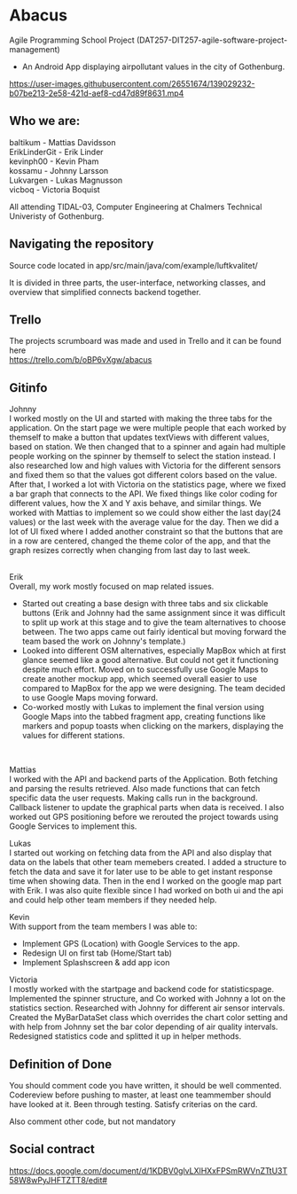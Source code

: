 # Abacus
Agile Programming School Project (DAT257-DIT257-agile-software-project-management)

- An Android App displaying airpollutant values in the city of Gothenburg.


https://user-images.githubusercontent.com/26551674/139029232-b07be213-2e58-421d-aef8-cd47d89f8631.mp4


## Who we are:

baltikum - Mattias Davidsson<br>
ErikLinderGit - Erik Linder<br>
kevinph00 - Kevin Pham<br>
kossamu - Johnny Larsson<br>
Lukvargen - Lukas Magnusson<br>
vicboq - Victoria Boquist<br>

All attending TIDAL-03, Computer Engineering at Chalmers Technical Univeristy of Gothenburg.

## Navigating the repository

Source code located in app/src/main/java/com/example/luftkvalitet/

It is divided in three parts, the user-interface, networking classes, and overview that simplified connects backend together.

## Trello
The projects scrumboard was made and used in Trello and it can be found here <br>https://trello.com/b/oBP6vXgw/abacus


## Gitinfo
Johnny<br>
I worked mostly on the UI and started with making the three tabs for the application.
On the start page we were multiple people that each worked by themself to make a button that updates textViews with different values, 
based on station. We then changed that to a spinner and again had multiple people working on the spinner by themself to select the station instead. 
I also researched low and high values with Victoria for the different sensors and fixed them so that the values got different colors based on the value.
After that, I worked a lot with Victoria on the statistics page, where we fixed a bar graph that connects to the API.
We fixed things like color coding for different values, how the X and Y axis behave, and similar things. We worked with Mattias to implement so we could
show either the last day(24 values) or the last week with the average value for the day. Then we did a lot of UI fixed where I added another constraint
so that the buttons that are in a row are centered, changed the theme color of the app, and that the graph resizes correctly when changing from last day
to last week. <br>
<br>

Erik<br>
Overall, my work mostly focused on map related issues. <br>
- Started out creating a base design with three tabs and six clickable buttons (Erik and Johnny had the same assignment since it was difficult to split up work at this stage and to give the team alternatives to choose between. The two apps came out fairly identical but moving forward the team based the work on Johnny's template.)<br>
- Looked into different OSM alternatives, especially MapBox which at first glance seemed like a good alternative. But could not get it functioning despite much effort. Moved on to successfully use Google Maps to create another mockup app, which seemed overall easier to use compared to MapBox for the app we were designing. The team decided to use Google Maps moving forward.<br>
- Co-worked mostly with Lukas to implement the final version using Google Maps into the tabbed fragment app, creating functions like markers and popup toasts when clicking on the markers, displaying the values for different stations.<br>
<br>

Mattias<br>
I worked with the API and backend parts of the Application. Both fetching and parsing the results retrieved. Also made functions that can fetch specific data the user requests. Making calls run in the background. Callback listener to update the graphical parts when data is received. I also worked out GPS positioning before we rerouted the project towards using Google Services to implement this.

Lukas<br>
I started out working on fetching data from the API and also display that data on the labels that other team memebers created. I added a structure to fetch the data and save it for later use to be able to get instant response time when showing data. Then in the end I worked on the google map part with Erik. I was also quite flexible since I had worked on both ui and the api and could help other team members if they needed help.

Kevin<br>
With support from the team members I was able to:
- Implement GPS (Location) with Google Services to the app.
- Redesign UI on first tab (Home/Start tab)
- Implement Splashscreen & add app icon

Victoria<br>
I mostly worked with the startpage and backend code for statisticspage. 
Implemented the spinner structure, and 
Co worked with Johnny a lot on the statistics section. 
Researched with Johnny for different air sensor intervals.
Created the MyBarDataSet class which overrides the chart color setting and with help from Johnny set the bar color depending of air quality intervals.
Redesigned statistics code and splitted it up in helper methods.

## Definition of Done
You should comment code you have written, it should be well commented.
Codereview before pushing to master, at least one teammember should have looked at it.
Been through testing.
Satisfy criterias on the card.

Also comment other code, but not mandatory

## Social contract
https://docs.google.com/document/d/1KDBV0glvLXlHXxFPSmRWVnZTtU3T58W8wPyJHFTZTT8/edit#


